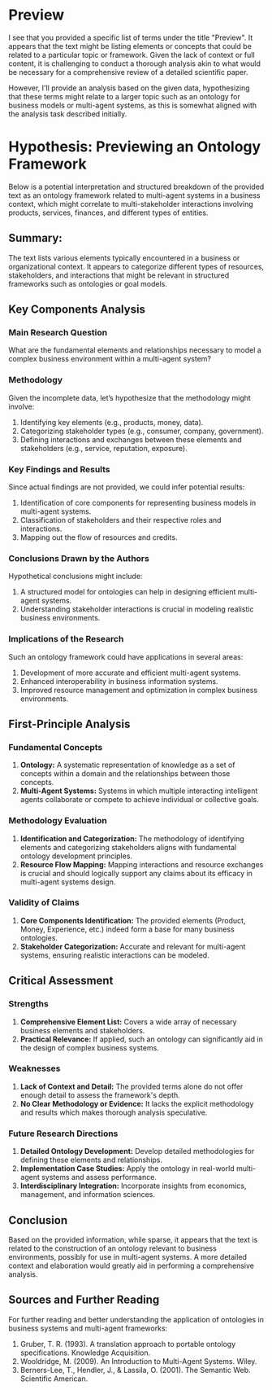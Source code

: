 # Preview

I see that you provided a specific list of terms under the title "Preview". It appears that the text might be listing elements or concepts that could be related to a particular topic or framework. Given the lack of context or full content, it is challenging to conduct a thorough analysis akin to what would be necessary for a comprehensive review of a detailed scientific paper.

However, I'll provide an analysis based on the given data, hypothesizing that these terms might relate to a larger topic such as an ontology for business models or multi-agent systems, as this is somewhat aligned with the analysis task described initially.

# Hypothesis: Previewing an Ontology Framework

Below is a potential interpretation and structured breakdown of the provided text as an ontology framework related to multi-agent systems in a business context, which might correlate to multi-stakeholder interactions involving products, services, finances, and different types of entities.

## Summary:
The text lists various elements typically encountered in a business or organizational context. It appears to categorize different types of resources, stakeholders, and interactions that might be relevant in structured frameworks such as ontologies or goal models.

## Key Components Analysis

### Main Research Question
What are the fundamental elements and relationships necessary to model a complex business environment within a multi-agent system?

### Methodology
Given the incomplete data, let’s hypothesize that the methodology might involve:
1. Identifying key elements (e.g., products, money, data).
2. Categorizing stakeholder types (e.g., consumer, company, government).
3. Defining interactions and exchanges between these elements and stakeholders (e.g., service, reputation, exposure).

### Key Findings and Results
Since actual findings are not provided, we could infer potential results:
1. Identification of core components for representing business models in multi-agent systems.
2. Classification of stakeholders and their respective roles and interactions.
3. Mapping out the flow of resources and credits.

### Conclusions Drawn by the Authors
Hypothetical conclusions might include:
1. A structured model for ontologies can help in designing efficient multi-agent systems.
2. Understanding stakeholder interactions is crucial in modeling realistic business environments.

### Implications of the Research
Such an ontology framework could have applications in several areas:
1. Development of more accurate and efficient multi-agent systems.
2. Enhanced interoperability in business information systems.
3. Improved resource management and optimization in complex business environments.

## First-Principle Analysis

### Fundamental Concepts
1. **Ontology:** A systematic representation of knowledge as a set of concepts within a domain and the relationships between those concepts.
2. **Multi-Agent Systems:** Systems in which multiple interacting intelligent agents collaborate or compete to achieve individual or collective goals.

### Methodology Evaluation
1. **Identification and Categorization:** The methodology of identifying elements and categorizing stakeholders aligns with fundamental ontology development principles.
2. **Resource Flow Mapping:** Mapping interactions and resource exchanges is crucial and should logically support any claims about its efficacy in multi-agent systems design.

### Validity of Claims
1. **Core Components Identification:** The provided elements (Product, Money, Experience, etc.) indeed form a base for many business ontologies.
2. **Stakeholder Categorization:** Accurate and relevant for multi-agent systems, ensuring realistic interactions can be modeled.

## Critical Assessment

### Strengths
1. **Comprehensive Element List:** Covers a wide array of necessary business elements and stakeholders.
2. **Practical Relevance:** If applied, such an ontology can significantly aid in the design of complex business systems.

### Weaknesses
1. **Lack of Context and Detail:** The provided terms alone do not offer enough detail to assess the framework's depth.
2. **No Clear Methodology or Evidence:** It lacks the explicit methodology and results which makes thorough analysis speculative.

### Future Research Directions
1. **Detailed Ontology Development:** Develop detailed methodologies for defining these elements and relationships.
2. **Implementation Case Studies:** Apply the ontology in real-world multi-agent systems and assess performance.
3. **Interdisciplinary Integration:** Incorporate insights from economics, management, and information sciences.

## Conclusion
Based on the provided information, while sparse, it appears that the text is related to the construction of an ontology relevant to business environments, possibly for use in multi-agent systems. A more detailed context and elaboration would greatly aid in performing a comprehensive analysis.

## Sources and Further Reading
For further reading and better understanding the application of ontologies in business systems and multi-agent frameworks:
1. Gruber, T. R. (1993). A translation approach to portable ontology specifications. Knowledge Acquisition.
2. Wooldridge, M. (2009). An Introduction to Multi-Agent Systems. Wiley.
3. Berners-Lee, T., Hendler, J., & Lassila, O. (2001). The Semantic Web. Scientific American.